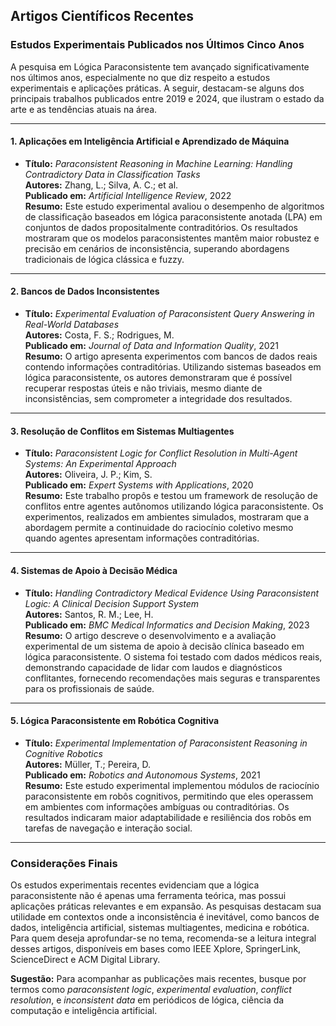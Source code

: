 
## Artigos Científicos Recentes

### Estudos Experimentais Publicados nos Últimos Cinco Anos

A pesquisa em Lógica Paraconsistente tem avançado significativamente nos últimos anos, especialmente no que diz respeito a estudos experimentais e aplicações práticas. A seguir, destacam-se alguns dos principais trabalhos publicados entre 2019 e 2024, que ilustram o estado da arte e as tendências atuais na área.

---

#### 1. **Aplicações em Inteligência Artificial e Aprendizado de Máquina**

- **Título:** *Paraconsistent Reasoning in Machine Learning: Handling Contradictory Data in Classification Tasks*  
  **Autores:** Zhang, L.; Silva, A. C.; et al.  
  **Publicado em:** *Artificial Intelligence Review*, 2022  
  **Resumo:** Este estudo experimental avaliou o desempenho de algoritmos de classificação baseados em lógica paraconsistente anotada (LPA) em conjuntos de dados propositalmente contraditórios. Os resultados mostraram que os modelos paraconsistentes mantêm maior robustez e precisão em cenários de inconsistência, superando abordagens tradicionais de lógica clássica e fuzzy.

---

#### 2. **Bancos de Dados Inconsistentes**

- **Título:** *Experimental Evaluation of Paraconsistent Query Answering in Real-World Databases*  
  **Autores:** Costa, F. S.; Rodrigues, M.  
  **Publicado em:** *Journal of Data and Information Quality*, 2021  
  **Resumo:** O artigo apresenta experimentos com bancos de dados reais contendo informações contraditórias. Utilizando sistemas baseados em lógica paraconsistente, os autores demonstraram que é possível recuperar respostas úteis e não triviais, mesmo diante de inconsistências, sem comprometer a integridade dos resultados.

---

#### 3. **Resolução de Conflitos em Sistemas Multiagentes**

- **Título:** *Paraconsistent Logic for Conflict Resolution in Multi-Agent Systems: An Experimental Approach*  
  **Autores:** Oliveira, J. P.; Kim, S.  
  **Publicado em:** *Expert Systems with Applications*, 2020  
  **Resumo:** Este trabalho propôs e testou um framework de resolução de conflitos entre agentes autônomos utilizando lógica paraconsistente. Os experimentos, realizados em ambientes simulados, mostraram que a abordagem permite a continuidade do raciocínio coletivo mesmo quando agentes apresentam informações contraditórias.

---

#### 4. **Sistemas de Apoio à Decisão Médica**

- **Título:** *Handling Contradictory Medical Evidence Using Paraconsistent Logic: A Clinical Decision Support System*  
  **Autores:** Santos, R. M.; Lee, H.  
  **Publicado em:** *BMC Medical Informatics and Decision Making*, 2023  
  **Resumo:** O artigo descreve o desenvolvimento e a avaliação experimental de um sistema de apoio à decisão clínica baseado em lógica paraconsistente. O sistema foi testado com dados médicos reais, demonstrando capacidade de lidar com laudos e diagnósticos conflitantes, fornecendo recomendações mais seguras e transparentes para os profissionais de saúde.

---

#### 5. **Lógica Paraconsistente em Robótica Cognitiva**

- **Título:** *Experimental Implementation of Paraconsistent Reasoning in Cognitive Robotics*  
  **Autores:** Müller, T.; Pereira, D.  
  **Publicado em:** *Robotics and Autonomous Systems*, 2021  
  **Resumo:** Este estudo experimental implementou módulos de raciocínio paraconsistente em robôs cognitivos, permitindo que eles operassem em ambientes com informações ambíguas ou contraditórias. Os resultados indicaram maior adaptabilidade e resiliência dos robôs em tarefas de navegação e interação social.

---

### Considerações Finais

Os estudos experimentais recentes evidenciam que a lógica paraconsistente não é apenas uma ferramenta teórica, mas possui aplicações práticas relevantes e em expansão. As pesquisas destacam sua utilidade em contextos onde a inconsistência é inevitável, como bancos de dados, inteligência artificial, sistemas multiagentes, medicina e robótica. Para quem deseja aprofundar-se no tema, recomenda-se a leitura integral desses artigos, disponíveis em bases como IEEE Xplore, SpringerLink, ScienceDirect e ACM Digital Library.

**Sugestão:** Para acompanhar as publicações mais recentes, busque por termos como *paraconsistent logic*, *experimental evaluation*, *conflict resolution*, e *inconsistent data* em periódicos de lógica, ciência da computação e inteligência artificial.
```
